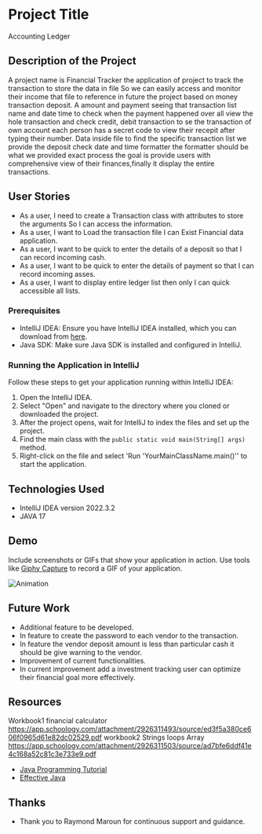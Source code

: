 # Project Title

Accounting Ledger

## Description of the Project

A project name is Financial Tracker the application of project to track the transaction to store the data in file 
So we can easily access and monitor their income that file to reference in future the project based on money transaction deposit. A amount and payment
seeing that transaction list name and date time to check when the payment happened over all view the hole transaction and check credit, debit 
transaction to se the transaction of own account each person has a secret code to view their recepit after typing their number. Data inside file 
to find the specific transaction list we provide the deposit check date and time formatter the formatter should be what we provided exact process 
the goal is provide users with comprehensive view of their finances,finally it display the entire transactions.
## User Stories

- As a user, I need to create a Transaction class with attributes to store the arguments So I can access the information.
- As a user, I want to Load the transaction file I can Exist Financial data application.
- As a user, I want to be quick to enter the details of a deposit so that I can record incoming cash.
- As a user, I want to be quick to enter the details of payment so that I can record incoming asses.
- As a user, I want to display entire ledger list then only I can quick accessible all lists.


### Prerequisites

- IntelliJ IDEA: Ensure you have IntelliJ IDEA installed, which you can download from [here](https://www.jetbrains.com/idea/download/).
- Java SDK: Make sure Java SDK is installed and configured in IntelliJ.

### Running the Application in IntelliJ

Follow these steps to get your application running within IntelliJ IDEA:

1. Open the IntelliJ IDEA.
2. Select "Open" and navigate to the directory where you cloned or downloaded the project.
3. After the project opens, wait for IntelliJ to index the files and set up the project.
4. Find the main class with the `public static void main(String[] args)` method.
5. Right-click on the file and select 'Run 'YourMainClassName.main()'' to start the application.

## Technologies Used


- IntelliJ IDEA version 2022.3.2 
- JAVA 17

## Demo

Include screenshots or GIFs that show your application in action. Use tools like [Giphy Capture](https://giphy.com/apps/giphycapture) to record a GIF of your application.

![Animation](https://github.com/AbiramiThavamani/FinancialTracker/assets/166552159/134a33b6-8d94-4ffb-b63e-b6ef39615586)

## Future Work


- Additional feature to be developed.
- In feature to create the password to each vendor to the transaction.
- In feature the vendor deposit amount is less than particular cash it should be give warning to the vendor.
- Improvement of current functionalities.
- In current improvement add a investment tracking user can optimize their financial goal more effectively.

## Resources

Workbook1 financial calculator https://app.schoology.com/attachment/2926311493/source/ed3f5a380ce606f0965d61e82dc02529.pdf
workbook2 Strings loops Array https://app.schoology.com/attachment/2926311503/source/ad7bfe6ddf41e4c168a52c81c3e733e9.pdf

- [Java Programming Tutorial](https://www.example.com)
- [Effective Java](https://www.example.com)

## Thanks

- Thank you to Raymond Maroun for continuous support and guidance.

